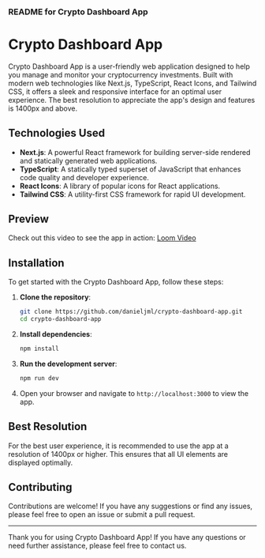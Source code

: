 ### README for Crypto Dashboard App

# Crypto Dashboard App

Crypto Dashboard App is a user-friendly web application designed to help you manage and monitor your cryptocurrency investments. Built with modern web technologies like Next.js, TypeScript, React Icons, and Tailwind CSS, it offers a sleek and responsive interface for an optimal user experience. The best resolution to appreciate the app's design and features is 1400px and above.

## Technologies Used

- **Next.js**: A powerful React framework for building server-side rendered and statically generated web applications.
- **TypeScript**: A statically typed superset of JavaScript that enhances code quality and developer experience.
- **React Icons**: A library of popular icons for React applications.
- **Tailwind CSS**: A utility-first CSS framework for rapid UI development.

## Preview

Check out this video to see the app in action: [Loom Video](https://www.loom.com/share/bb9ba897c81d4401a09f4b6b90380c36?sid=457311df-7611-4baf-989f-74e8deaf5ed2)

## Installation

To get started with the Crypto Dashboard App, follow these steps:

1. **Clone the repository**:

   ```bash
   git clone https://github.com/danieljml/crypto-dashboard-app.git
   cd crypto-dashboard-app
   ```

2. **Install dependencies**:

   ```bash
   npm install
   ```

3. **Run the development server**:

   ```bash
   npm run dev
   ```

4. Open your browser and navigate to `http://localhost:3000` to view the app.

## Best Resolution

For the best user experience, it is recommended to use the app at a resolution of 1400px or higher. This ensures that all UI elements are displayed optimally.

## Contributing

Contributions are welcome! If you have any suggestions or find any issues, please feel free to open an issue or submit a pull request.

---

Thank you for using Crypto Dashboard App! If you have any questions or need further assistance, please feel free to contact us.
